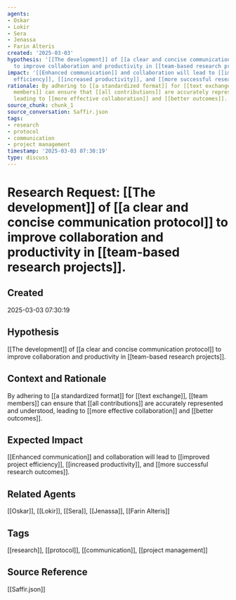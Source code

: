 ```yaml
---
agents:
- Oskar
- Lokir
- Sera
- Jenassa
- Farin Alteris
created: '2025-03-03'
hypothesis: '[[The development]] of [[a clear and concise communication protocol]]
  to improve collaboration and productivity in [[team-based research projects]].'
impact: '[[Enhanced communication]] and collaboration will lead to [[improved project
  efficiency]], [[increased productivity]], and [[more successful research outcomes]].'
rationale: By adhering to [[a standardized format]] for [[text exchange]], [[team
  members]] can ensure that [[all contributions]] are accurately represented and understood,
  leading to [[more effective collaboration]] and [[better outcomes]].
source_chunk: chunk_1
source_conversation: Saffir.json
tags:
- research
- protocol
- communication
- project management
timestamp: '2025-03-03 07:30:19'
type: discuss
---
```


# Research Request: [[The development]] of [[a clear and concise communication protocol]] to improve collaboration and productivity in [[team-based research projects]].

## Created
2025-03-03 07:30:19

## Hypothesis
[[The development]] of [[a clear and concise communication protocol]] to improve collaboration and productivity in [[team-based research projects]].

## Context and Rationale
By adhering to [[a standardized format]] for [[text exchange]], [[team members]] can ensure that [[all contributions]] are accurately represented and understood, leading to [[more effective collaboration]] and [[better outcomes]].

## Expected Impact
[[Enhanced communication]] and collaboration will lead to [[improved project efficiency]], [[increased productivity]], and [[more successful research outcomes]].

## Related Agents
[[Oskar]], [[Lokir]], [[Sera]], [[Jenassa]], [[Farin Alteris]]

## Tags
[[research]], [[protocol]], [[communication]], [[project management]]

## Source Reference
[[Saffir.json]]
